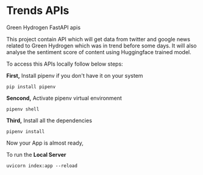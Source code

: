 # Trends APIs
Green Hydrogen FastAPI apis

This project contain API which will get data from twitter and google news related to Green Hydrogen which was in trend before some days.
It will also analyse the sentiment score of content using Huggingface trained model.


To access this APIs locally follow below steps:

**First,** Install pipenv if you don't have it on your system

```
pip install pipenv
```

**Sencond,** Activate pipenv virtual environment

```
pipenv shell

```

**Third,** Install all the dependencies

```
pipenv install

```
Now your App is almost ready,

To run the **Local Server**

```
uvicorn index:app --reload

```

